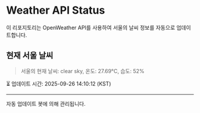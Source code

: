 
# Weather API Status

이 리포지토리는 OpenWeather API를 사용하여 서울의 날씨 정보를 자동으로 업데이트합니다.

## 현재 서울 날씨
> 서울의 현재 날씨: clear sky, 온도: 27.69°C, 습도: 52%

⏳ 업데이트 시간: 2025-09-26 14:10:12 (KST)

---
자동 업데이트 봇에 의해 관리됩니다.
